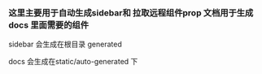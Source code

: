 ### 这里主要用于自动生成sidebar和 拉取远程组件prop 文档用于生成docs 里面需要的组件 

sidebar 会生成在根目录 generated

docs 会生成在static/auto-generated 下
